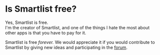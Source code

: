 # Is Smartlist free?

Yes, Smartlist is free.   
I'm the creator of Smartlist, and one of the things I hate the most about other apps is that you have to pay for it. 

Smartlist is free _forever._ We would appreciate it if you would contribute to Smartlist by giving new ideas and participating in the [forum](http://homebase.rf.gd/forum/). 

